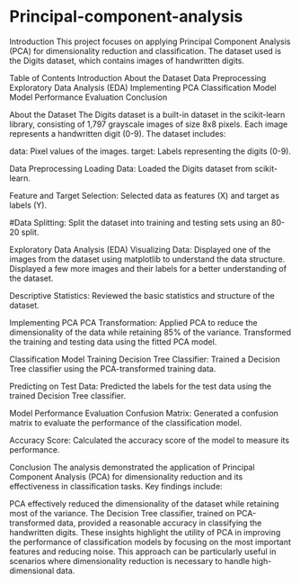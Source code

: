 # Principal-component-analysis
Introduction
This project focuses on applying Principal Component Analysis (PCA) for dimensionality reduction and classification. The dataset used is the Digits dataset, which contains images of handwritten digits.

Table of Contents
Introduction About the Dataset Data Preprocessing Exploratory Data Analysis (EDA) Implementing PCA Classification Model Model Performance Evaluation Conclusion

About the Dataset
The Digits dataset is a built-in dataset in the scikit-learn library, consisting of 1,797 grayscale images of size 8x8 pixels. Each image represents a handwritten digit (0-9). The dataset includes:

data: Pixel values of the images. target: Labels representing the digits (0-9).

Data Preprocessing
Loading Data:
Loaded the Digits dataset from scikit-learn.

Feature and Target Selection:
Selected data as features (X) and target as labels (Y).

#Data Splitting: Split the dataset into training and testing sets using an 80-20 split.

Exploratory Data Analysis (EDA)
Visualizing Data:
Displayed one of the images from the dataset using matplotlib to understand the data structure. Displayed a few more images and their labels for a better understanding of the dataset.

Descriptive Statistics:
Reviewed the basic statistics and structure of the dataset.

Implementing PCA
PCA Transformation:
Applied PCA to reduce the dimensionality of the data while retaining 85% of the variance. Transformed the training and testing data using the fitted PCA model.

Classification Model
Training Decision Tree Classifier:
Trained a Decision Tree classifier using the PCA-transformed training data.

Predicting on Test Data:
Predicted the labels for the test data using the trained Decision Tree classifier.

Model Performance Evaluation
Confusion Matrix:
Generated a confusion matrix to evaluate the performance of the classification model.

Accuracy Score:
Calculated the accuracy score of the model to measure its performance.

Conclusion
The analysis demonstrated the application of Principal Component Analysis (PCA) for dimensionality reduction and its effectiveness in classification tasks. Key findings include:

PCA effectively reduced the dimensionality of the dataset while retaining most of the variance. The Decision Tree classifier, trained on PCA-transformed data, provided a reasonable accuracy in classifying the handwritten digits. These insights highlight the utility of PCA in improving the performance of classification models by focusing on the most important features and reducing noise. This approach can be particularly useful in scenarios where dimensionality reduction is necessary to handle high-dimensional data.
